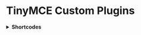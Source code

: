 # TinyMCE Custom Plugins

<details>
  <summary><strong>Shortcodes</strong></summary>
  
  #### Опис

  > Плагін <strong>shortcodes</strong> для TinyMCE дозволяє користувачам легко вставляти шорткоди в редактор тексту через зручний інтерфейс. Він підтримує як статичні, так і динамічні шорткоди. 

  #### Основні функції

  > - **Меню шорткодів**: Дозволяє користувачам вибирати шорткоди з контекстного меню.
  > - **Копіювання в буфер обміну**: Шорткоди автоматично копіюються у буфер обміну при виборі, що спрощує їх використання.
  > - **Сповіщення**: Інформує користувачів про успішне копіювання шорткоду або про помилки.

  #### Встановлення

  > 1. Завантажити файл `shortcodes.min.js` та перейменувати його на `plugin.min.js`.
  > 2. В директорії TinyMCE знайти папку `plugins` та створити в ній папку `shortcodes`, перемістити туди файл, який був завантажений та перейменований.
  > 3. У файлі, де ініціалізується TinyMCE, додати `shortcodes` до параметрів `plugins` та `toolbar`:
  ```javascript
     tinymce.init({
         plugins: 'anchor code shortcodes',
         toolbar: 'fullscreen | shortcodes',
     });
  ```
  
  Готово!

  #### Приклади використання

  > 1. **Статичні шорткоди**:
   ```html
     <textarea class="f-tinymce" data-shortcodes='{{ json_encode([["key" => "[user:firstname]", "name" => "Ім'я користувача"], ["key" => "[user:lastname]", "name" => "Прізвище користувача"]]) }}'></textarea>
   ```

  > 2. **Динамічні шорткоди**:
   ```html
     <textarea class="f-tinymce" data-shortcodes-url="http://site.test/api/shortcodes"></textarea>
   ```
</details>
